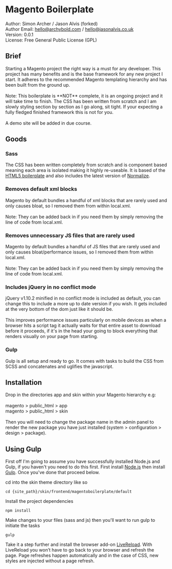 <h1>Magento Boilerplate</h1>

Author: Simon Archer / Jason Alvis (forked)<br />
Author Email: hello@archybold.com / hello@jasonalvis.co.uk<br />
Version: 0.0.1<br />
License: Free General Public License (GPL)<br />

<h2>Brief</h2>
Starting a Magento project the right way is a must for any developer. This project has many benefits and is the base framework for any new project I start. It adheres to the recommended Magento templating hierarchy and has been built from the ground up.<br /><br />
Note: This boilerplate is **NOT** complete, it is an ongoing project and it will take time to finish. The CSS has been written from scratch and I am slowly styling section by section as I go along, sit tight. If your expecting a fully fledged finished framework this is not for you.<br /><br />
A demo site will be added in due course.

<h2>Goods</h2>

<h3>Sass</h3>
The CSS has been written completely from scratch and is component based meaning each area is isolated making it highly re-useable. It is based of the <a href="http://html5boilerplate.com/" target="_blank">HTML5 boilerplate</a> and also includes the latest version of <a href="https://necolas.github.io/normalize.css/" target="_blank">Normalize</a>.

<h3>Removes default xml blocks</h3>
Magento by default bundles a handful of xml blocks that are rarely used and only causes bloat, so I removed them from within local.xml.<br /><br />
Note: They can be added back in if you need them by simply removing the line of code from local.xml.

<h3>Removes unnecessary JS files that are rarely used</h3>
Magento by default bundles a handful of JS files that are rarely used and only causes bloat/performance issues, so I removed them from within local.xml.<br /><br />
Note: They can be added back in if you need them by simply removing the line of code from local.xml.

<h3>Includes jQuery in no conflict mode</h3>
jQuery v1.10.2 minified in no conflict mode is included as default, you can change this to include a more up to date version if you wish. It gets included at the very bottom of the dom just like it should be.<br /><br />
This improves performance issues particularly on mobile devices as when a browser hits a script tag it actually waits for that entire asset to download before it proceeds, if it's in the head your going to block everything that renders visually on your page from starting.

<h3>Gulp</h3>
Gulp is all setup and ready to go. It comes with tasks to build the CSS from SCSS and concatenates and uglifies the javascript.

<h2>Installation</h2>
Drop in the directories app and skin within your Magento hierarchy e.g:<br /><br />
magento > public_html > app<br />
magento > public_html > skin<br /><br />
Then you will need to change the package name in the admin panel to render the new package you have just installed (system > configuration > design > package).

<h2>Using Gulp</h2>
First off I'm going to assume you have successfully installed Node.js and Gulp, if you haven't you need to do this first.
First install <a href="http://nodejs.org/download/" target="_blank">Node.js</a> then install <a href="https://github.com/gulpjs/gulp/blob/master/docs/getting-started.md" target="_blank">Gulp</a>. Once you've done that proceed below.

cd into the skin theme directory like so

```shell
cd {site_path}/skin/frontend/magentoboilerplate/default
```

Install the project dependencies

```shell
npm install
```

Make changes to your files (sass and js) then you'll want to run gulp to initiate the tasks

```shell
gulp
```

Take it a step further and install the browser add-on <a href="http://feedback.livereload.com/knowledgebase/articles/86242-how-do-i-install-and-use-the-browser-extensions-" target="_blank">LiveReload</a>. With LiveReload you won’t have to go back to your browser and refresh the page. Page refreshes happen automatically and in the case of CSS, new styles are injected without a page refresh.